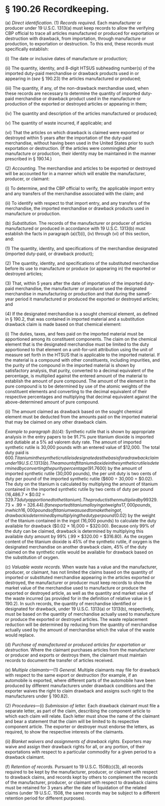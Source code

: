 # § 190.26   Recordkeeping.

(a) *Direct identification.* (1) *Records required.* Each manufacturer or producer under 19 U.S.C. 1313(a) must keep records to allow the verifying CBP official to trace all articles manufactured or produced for exportation or destruction with drawback, from importation, through manufacture or production, to exportation or destruction. To this end, these records must specifically establish:


(i) The date or inclusive dates of manufacture or production;


(ii) The quantity, identity, and 8-digit HTSUS subheading number(s) of the imported duty-paid merchandise or drawback products used in or appearing in (*see* § 190.23) the articles manufactured or produced;


(iii) The quantity, if any, of the non-drawback merchandise used, when these records are necessary to determine the quantity of imported duty-paid merchandise or drawback product used in the manufacture or production of the exported or destroyed articles or appearing in them;


(iv) The quantity and description of the articles manufactured or produced;


(v) The quantity of waste incurred, if applicable; and


(vi) That the articles on which drawback is claimed were exported or destroyed within 5 years after the importation of the duty-paid merchandise, without having been used in the United States prior to such exportation or destruction. (If the articles were commingled after manufacture or production, their identity may be maintained in the manner prescribed in § 190.14.)


(2) *Accounting.* The merchandise and articles to be exported or destroyed will be accounted for in a manner which will enable the manufacturer, producer, or claimant:


(i) To determine, and the CBP official to verify, the applicable import entry and any transfers of the merchandise associated with the claim; and


(ii) To identify with respect to that import entry, and any transfers of the merchandise, the imported merchandise or drawback products used in manufacture or production.


(b) *Substitution.* The records of the manufacturer or producer of articles manufactured or produced in accordance with 19 U.S.C. 1313(b) must establish the facts in paragraph (a)(1)(i), (iv) through (vi) of this section, and:


(1) The quantity, identity, and specifications of the merchandise designated (imported duty-paid, or drawback product);


(2) The quantity, identity, and specifications of the substituted merchandise before its use to manufacture or produce (or appearing in) the exported or destroyed articles;


(3) That, within 5 years after the date of importation of the imported duty-paid merchandise, the manufacturer or producer used the designated merchandise in manufacturing or production and that during the same5-year period it manufactured or produced the exported or destroyed articles; and


(4) If the designated merchandise is a sought chemical element, as defined in § 190.2, that was contained in imported material and a substitution drawback claim is made based on that chemical element:


(i) The duties, taxes, and fees paid on the imported material must be apportioned among its constituent components. The claim on the chemical element that is the designated merchandise must be limited to the duty apportioned to that element on a unit-for-unit attribution using the unit of measure set forth in the HTSUS that is applicable to the imported material. If the material is a compound with other constituents, including impurities, and the purity of the compound in the imported material is shown by satisfactory analysis, that purity, converted to a decimal equivalent of the percentage, is multiplied against the entered amount of the material to establish the amount of pure compound. The amount of the element in the pure compound is to be determined by use of the atomic weights of the constituent elements and converting to the decimal equivalent of their respective percentages and multiplying that decimal equivalent against the above-determined amount of pure compound.


(ii) The amount claimed as drawback based on the sought chemical element must be deducted from the amounts paid on the imported material that may be claimed on any other drawback claim.


*Example to paragraph (b)(4):* Synthetic rutile that is shown by appropriate analysis in the entry papers to be 91.7% pure titanium dioxide is imported and dutiable at a 5% ad valorem duty rate. The amount of imported synthetic rutile is 30,000 pounds with an entered value of $12,000. The total duty paid is $600. Titanium in the synthetic rutile is designated as the basis for a drawback claim under 19 U.S.C. 1313(b). The amount of titanium dioxide in the synthetic rutile is determined by converting the purity percentage (91.7%) to its decimal equivalent (.917) and multiplying the entered amount of synthetic rutile (30,000 pounds) by that decimal equivalent (.917 × 30,000 = 27,510 pounds of titanium dioxide contained in the 30,000 pounds of imported synthetic rutile). The titanium, based on atomic weight, represents 59.93% of the constituents in titanium dioxide. Multiplying that percentage, converted to its decimal equivalent, by the amount of titanium dioxide determines the titanium content of the imported synthetic rutile (.5993 × 27,510 pounds of titanium dioxide = 16,486.7 pounds of titanium contained in the imported synthetic rutile). Therefore, up to 16,486.7 pounds of titanium is available to be designated as the basis for drawback. As the per unit duty paid on the synthetic rutile is calculated by dividing the duty paid ($600) by the amount of imported synthetic rutile (30,000 pounds), the per unit duty is two cents of duty per pound of the imported synthetic rutile ($600 ÷ 30,000 = $0.02). The duty on the titanium is calculated by multiplying the amount of titanium contained in the imported synthetic rutile by two cents of duty per pound (16,486.7 × $0.02 = $329.73 duty apportioned to the titanium). The product is then multiplied by 99% to determine the maximum amount of drawback available ($329.73 × .99 = $326.44). If an exported titanium alloy ingot weighs 17,000 pounds, in which 16,000 pounds of titanium was used to make the ingot, drawback is determined by multiplying the duty per pound ($0.02) by the weight of the titanium contained in the ingot (16,000 pounds) to calculate the duty available for drawback ($0.02 × 16,000 = $320.00). Because only 99% of the duty can be claimed, drawback is determined by multiplying this available duty amount by 99% (.99 × $320.00 = $316.80). As the oxygen content of the titanium dioxide is 45% of the synthetic rutile, if oxygen is the designated merchandise on another drawback claim, 45% of the duty claimed on the synthetic rutile would be available for drawback based on the substitution of oxygen.


(c) *Valuable waste records.* When waste has a value and the manufacturer, producer, or claimant, has not limited the claims based on the quantity of imported or substituted merchandise appearing in the articles exported or destroyed, the manufacturer or producer must keep records to show the market value of the merchandise used to manufacture or produce the exported or destroyed article, as well as the quantity and market value of the waste incurred (as provided for in the definition of relative value in § 190.2). In such records, the quantity of merchandise identified or designated for drawback, under 19 U.S.C. 1313(a) or 1313(b), respectively, must be based on the quantity of merchandise actually used to manufacture or produce the exported or destroyed articles. The waste replacement reduction will be determined by reducing from the quantity of merchandise actually used by the amount of merchandise which the value of the waste would replace.


(d) *Purchase of manufactured or produced articles for exportation or destruction.* Where the claimant purchases articles from the manufacturer or producer and exports or destroys them, the claimant must maintain records to document the transfer of articles received.


(e) *Multiple claimants*—(1) *General.* Multiple claimants may file for drawback with respect to the same export or destruction (for example, if an automobile is exported, where different parts of the automobile have been produced by different manufacturers under drawback conditions and the exporter waives the right to claim drawback and assigns such right to the manufacturers under § 190.82).


(2) *Procedures*—(i) *Submission of letter.* Each drawback claimant must file a separate letter, as part of the claim, describing the component article to which each claim will relate. Each letter must show the name of the claimant and bear a statement that the claim will be limited to its respective component article. The exporter or destroyer must endorse the letters, as required, to show the respective interests of the claimants.


(ii) *Blanket waivers and assignments of drawback rights.* Exporters may waive and assign their drawback rights for all, or any portion, of their exportations with respect to a particular commodity for a given period to a drawback claimant.


(f) *Retention of records.* Pursuant to 19 U.S.C. 1508(c)(3), all records required to be kept by the manufacturer, producer, or claimant with respect to drawback claims, and records kept by others to complement the records of the manufacturer, producer, or claimant with respect to drawback claims must be retained for 3 years after the date of liquidation of the related claims (under 19 U.S.C. 1508, the same records may be subject to a different retention period for different purposes).




